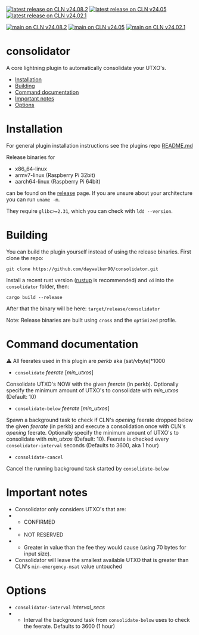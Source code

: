[![latest release on CLN v24.08.2](https://github.com/daywalker90/consolidator/actions/workflows/latest_v24.08.yml/badge.svg?branch=main)](https://github.com/daywalker90/consolidator/actions/workflows/latest_v24.08.yml) [![latest release on CLN v24.05](https://github.com/daywalker90/consolidator/actions/workflows/latest_v24.05.yml/badge.svg?branch=main)](https://github.com/daywalker90/consolidator/actions/workflows/latest_v24.05.yml) [![latest release on CLN v24.02.1](https://github.com/daywalker90/consolidator/actions/workflows/latest_v24.02.yml/badge.svg?branch=main)](https://github.com/daywalker90/consolidator/actions/workflows/latest_v24.02.yml) 

[![main on CLN v24.08.2](https://github.com/daywalker90/consolidator/actions/workflows/main_v24.08.yml/badge.svg?branch=main)](https://github.com/daywalker90/consolidator/actions/workflows/main_v24.08.yml) [![main on CLN v24.05](https://github.com/daywalker90/consolidator/actions/workflows/main_v24.05.yml/badge.svg?branch=main)](https://github.com/daywalker90/consolidator/actions/workflows/main_v24.05.yml) [![main on CLN v24.02.1](https://github.com/daywalker90/consolidator/actions/workflows/main_v24.02.yml/badge.svg?branch=main)](https://github.com/daywalker90/consolidator/actions/workflows/main_v24.02.yml) 

# consolidator
A core lightning plugin to automatically consolidate your UTXO's.

* [Installation](#installation)
* [Building](#building)
* [Command documentation](#command-documentation)
* [Important notes](#important-notes)
* [Options](#options)

# Installation
For general plugin installation instructions see the plugins repo [README.md](https://github.com/lightningd/plugins/blob/master/README.md#Installation)

Release binaries for
* x86_64-linux
* armv7-linux (Raspberry Pi 32bit)
* aarch64-linux (Raspberry Pi 64bit)

can be found on the [release](https://github.com/daywalker90/consolidator/releases) page. If you are unsure about your architecture you can run ``uname -m``.

They require ``glibc>=2.31``, which you can check with ``ldd --version``.


# Building
You can build the plugin yourself instead of using the release binaries.
First clone the repo:

``git clone https://github.com/daywalker90/consolidator.git``

Install a recent rust version ([rustup](https://rustup.rs/) is recommended) and ``cd`` into the ``consolidator`` folder, then:

``cargo build --release``

After that the binary will be here: ``target/release/consolidator``

Note: Release binaries are built using ``cross`` and the ``optimized`` profile.

# Command documentation

:warning: All feerates used in this plugin are *perkb* aka (sat/vbyte)*1000

* ``consolidate`` *feerate* [*min_utxos*] 

Consolidate UTXO's NOW with the given *feerate* (in perkb). Optionally specify the minimum amount of UTXO's to consolidate with *min_utxos* (Default: 10)
* ``consolidate-below`` *feerate* [*min_utxos*] 

Spawn a background task to check if CLN's *opening* feerate dropped below the given *feerate* (in perkb) and execute a consolidation once with CLN's *opening* feerate. Optionally specify the minimum amount of UTXO's to consolidate with *min_utxos* (Default: 10). Feerate is checked every ``consolidator-interval`` seconds (Defaults to 3600, aka 1 hour)
* ``consolidate-cancel`` 

Cancel the running background task started by ``consolidate-below``

# Important notes

* Consolidator only considers UTXO's that are:
* * CONFIRMED
* * NOT RESERVED
* * Greater in value than the fee they would cause (using 70 bytes for input size).
* Consolidator will leave the smallest available UTXO that is greater than CLN's ``min-emergency-msat`` value untouched

# Options

* ``consolidator-interval`` *interval_secs*
* * Interval the background task from ``consolidate-below`` uses to check the feerate. Defaults to 3600 (1 hour)